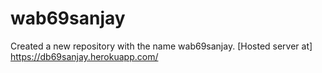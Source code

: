 # wab69sanjay
Created a new repository with the name wab69sanjay.
[Hosted server at] https://db69sanjay.herokuapp.com/

